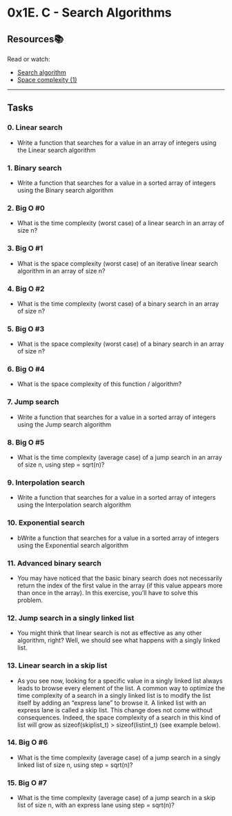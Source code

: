 # 0x1E. C - Search Algorithms

## Resources:books:
Read or watch:
* [Search algorithm](https://intranet.hbtn.io/rltoken/ntNFhA9urmBxZfcn8gjsqw)
* [Space complexity (1)](https://intranet.hbtn.io/rltoken/pPScxisIQ0eOPBPXkjcEmg)
---

## Tasks

### 0. Linear search
* Write a function that searches for a value in an array of integers using the Linear search algorithm

### 1. Binary search
* Write a function that searches for a value in a sorted array of integers using the Binary search algorithm

### 2. Big O #0
* What is the time complexity (worst case) of a linear search in an array of size n?

### 3. Big O #1
* What is the space complexity (worst case) of an iterative linear search algorithm in an array of size n?

### 4. Big O #2
* What is the time complexity (worst case) of a binary search in an array of size n?

### 5. Big O #3
* What is the space complexity (worst case) of a binary search in an array of size n?

### 6. Big O #4
* What is the space complexity of this function / algorithm?

### 7. Jump search
* Write a function that searches for a value in a sorted array of integers using the Jump search algorithm

### 8. Big O #5
* What is the time complexity (average case) of a jump search in an array of size n, using step = sqrt(n)?

### 9. Interpolation search
* Write a function that searches for a value in a sorted array of integers using the Interpolation search algorithm

### 10. Exponential search
* bWrite a function that searches for a value in a sorted array of integers using the Exponential search algorithm

### 11. Advanced binary search
* You may have noticed that the basic binary search does not necessarily return the index of the first value in the array (if this value appears more than once in the array). In this exercise, you’ll have to solve this problem.

### 12. Jump search in a singly linked list
* You might think that linear search is not as effective as any other algorithm, right? Well, we should see what happens with a singly linked list.

### 13. Linear search in a skip list
* As you see now, looking for a specific value in a singly linked list always leads to browse every element of the list. A common way to optimize the time complexity of a search in a singly linked list is to modify the list itself by adding an “express lane” to browse it. A linked list with an express lane is called a skip list. This change does not come without consequences. Indeed, the space complexity of a search in this kind of list will grow as sizeof(skiplist_t) > sizeof(listint_t) (see example below).

### 14. Big O #6
* What is the time complexity (average case) of a jump search in a singly linked list of size n, using step = sqrt(n)?

### 15. Big O #7
* What is the time complexity (average case) of a jump search in a skip list of size n, with an express lane using step = sqrt(n)?
